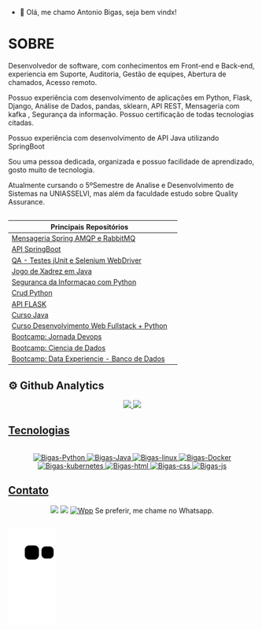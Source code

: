 - 👋 Olá, me chamo Antonio Bigas, seja bem vindx!


# SOBRE

Desenvolvedor de software, com conhecimentos em Front-end e Back-end, experiencia em Suporte, Auditoria, Gestão de equipes, Abertura de chamados, Acesso remoto. 

Possuo experiência com desenvolvimento de aplicações em Python, Flask, Django, Análise de Dados, pandas, sklearn, API REST, Mensageria com kafka , Segurança da informação. Possuo certificação de todas tecnologias citadas.

Possuo experiência com desenvolvimento de API Java utilizando SpringBoot

Sou uma pessoa dedicada, organizada e possuo facilidade de aprendizado, gosto muito de tecnologia.

Atualmente cursando o 5ºSemestre de Analise e Desenvolvimento de Sistemas na UNIASSELVI, mas além da faculdade estudo sobre Quality Assurance.


## 

<div  align="center" dir="auto"> 
  
|Principais Repositórios| |
|--|--| 
| [Mensageria Spring AMQP e RabbitMQ](https://github.com/antoniobigas/Mensageria-java-spring-AMQP-RabbitMQ) |  
| [API SpringBoot](https://github.com/antoniobigas/Java-SpringBoot-API) |
| [QA - Testes jUnit e Selenium WebDriver](https://github.com/antoniobigas/Qa-java-Selenium) |
| [Jogo de Xadrez em Java](https://github.com/antoniobigas/Jogo-xadrez-java) |
| [Seguranca da Informacao com Python](https://github.com/antoniobigas/cybersecuritypy)  |
| [Crud Python](https://github.com/antoniobigas/crud1)  |
| [API FLASK](https://github.com/antoniobigas/API_FLASK) |
| [Curso Java](https://github.com/antoniobigas/Java-Curso) |
| [Curso Desenvolvimento Web Fullstack + Python](https://github.com/antoniobigas/Projetos-HTML-CSS)  |
| [Bootcamp: Jornada Devops](https://github.com/antoniobigas/Jornada-DevOps)  |
| [Bootcamp: Ciencia de Dados](https://github.com/antoniobigas/BootCamp-Geracao-tech-unimed-bh)  |
| [Bootcamp: Data Experiencie  - Banco de Dados ](https://github.com/antoniobigas/DataExperience)  |



</div>


 ## ⚙️ Github Analytics
<div align="center" dir="auto">

  <a href="https://github.com/antoniobigas">
  <img height="180em" src="https://github-readme-stats.vercel.app/api?username=antoniobigas&show_icons=true&theme=dark&include_all_commits=true&count_private=true"/>
  <img height="180em" src="https://github-readme-stats.vercel.app/api/top-langs/?username=antoniobigas&layout=compact&langs_count=7&theme=dark"/>
 
</div>


## 
 
 
## Tecnologias
<div  align="center" dir="auto" style="display: inline_block"> <br>
<img  alt="Bigas-Python" height="60" width="50" src="https://cdn.jsdelivr.net/gh/devicons/devicon/icons/python/python-original-wordmark.svg" />
 <img alt="Bigas-Java" height="60" width="50"  src="https://cdn.jsdelivr.net/gh/devicons/devicon/icons/java/java-original-wordmark.svg" />
<img alt="Bigas-linux" height="60" width="50" src="https://cdn.jsdelivr.net/gh/devicons/devicon/icons/linux/linux-original.svg" />
<img alt="Bigas-Docker" height="60" width="50" src="https://cdn.jsdelivr.net/gh/devicons/devicon/icons/docker/docker-original-wordmark.svg" />
<img alt="Bigas-kubernetes" height="60" width="50"src="https://cdn.jsdelivr.net/gh/devicons/devicon/icons/kubernetes/kubernetes-plain.svg" />
<img alt="Bigas-html" height="60" width="50"src="https://cdn.jsdelivr.net/gh/devicons/devicon/icons/html5/html5-original.svg" />
<img alt="Bigas-css" height="60" width="50" src="https://cdn.jsdelivr.net/gh/devicons/devicon/icons/css3/css3-original.svg" />
<img alt="Bigas-js" height="40" width="35"src="https://cdn.jsdelivr.net/gh/devicons/devicon/icons/javascript/javascript-original.svg" />
  
</div>

 
 ##
 
  ## Contato
  
 <div  align="center" dir="auto">
<a href = "mailto:antoniobigas@gmail.com"><img src="https://img.shields.io/badge/-Gmail-%23333?style=for-the-badge&logo=gmail&logoColor=white" target="_blank"></a>
<a href="https://www.linkedin.com/in/antoniobigasn/" target="_blank"><img src="https://img.shields.io/badge/-LinkedIn-%230077B5?style=for-the-badge&logo=linkedin&logoColor=white" target="_blank"></a> 
 <a href="https://wa.me/5511954332387"><img src="https://img.icons8.com/color/512/whatsapp--v6.png" alt="Wpp" style="width:42px;height:42px;"></a>  Se preferir, me chame no Whatsapp.
  
</div>
  
  
##   
  
 <div>
   
![snake gif](https://github.com/antoniobigas/antoniobigas/blob/output/github-contribution-grid-snake.svg) 
   
</div>

## 
